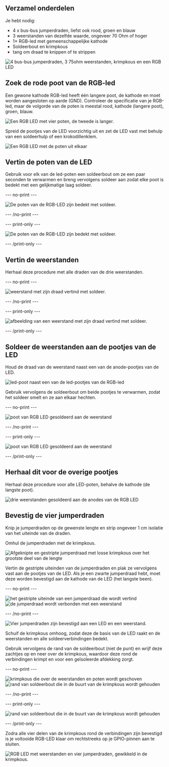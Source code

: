 ## Verzamel onderdelen

Je hebt nodig:
+ 4 x bus-bus jumperdraden, liefst ook rood, groen en blauw
+ 3 weerstanden van dezelfde waarde, ongeveer 70 Ohm of hoger
+ 1× RGB-led met gemeenschappelijke kathode
+ Soldeerbout en krimpkous
+ tang om draad te knippen of te strippen

![4 bus-bus jumperdraden, 3 75ohm weerstanden, krimpkous en een RGB LED](images/kit.jpg)
## Zoek de rode poot van de RGB-led

Een gewone kathode RGB-led heeft één langere poot, de kathode en moet worden aangesloten op aarde (GND). Controleer de specificatie van je RGB-led, maar de volgorde van de poten is meestal rood, kathode (langere poot), groen, blauw.

![Een RGB LED met vier poten, de tweede is langer.](images/rgb-led-legs.png)

Spreid de pootjes van de LED voorzichtig uit en zet de LED vast met behulp van een soldeerhulp of een krokodillenklem.

![Een RGB LED met de poten uit elkaar](images/spread-legs.jpg)
## Vertin de poten van de LED

Gebruik voor elk van de led-poten een soldeerbout om ze een paar seconden te verwarmen en breng vervolgens soldeer aan zodat elke poot is bedekt met een gelijkmatige laag soldeer.

--- no-print ---

![De poten van de RGB-LED zijn bedekt met soldeer.](images/tin_rgb.gif)


--- /no-print ---

--- print-only ---

![De poten van de RGB-LED zijn bedekt met soldeer.](images/tinned-legs.jpg)

--- /print-only ---

## Vertin de weerstanden

Herhaal deze procedure met alle draden van de drie weerstanden.

--- no-print ---

![weerstand met zijn draad vertind met soldeer.](images/tin_resistor.gif)

--- /no-print ---

--- print-only ---

![afbeelding van een weerstand met zijn draad vertind met soldeer.](images/tinned-resistor.png)

--- /print-only ---
## Soldeer de weerstanden aan de pootjes van de LED

Houd de draad van de weerstand naast een van de anode-pootjes van de LED.

![led-poot naast een van de led-pootjes van de RGB-led](images/adjacent-legs.jpg)

Gebruik vervolgens de soldeerbout om beide pootjes te verwarmen, zodat het soldeer smelt en ze aan elkaar hechten.

--- no-print ---

![poot van RGB LED gesoldeerd aan de weerstand](images/bond_resistor.gif)

--- /no-print ---

--- print-only ---

![poot van RGB LED gesoldeerd aan de weerstand](images/bonded-legs.jpg)

--- /print-only ---

## Herhaal dit voor de overige pootjes

Herhaal deze procedure voor alle LED-poten, behalve de kathode (de langste poot).

![drie weerstanden gesoldeerd aan de anodes van de RGB LED](images/led-three-resistors.jpg)

## Bevestig de vier jumperdraden

Knip je jumperdraden op de gewenste lengte en strip ongeveer 1 cm isolatie van het uiteinde van de draden.

Omhul de jumperdraden met de krimpkous.

![Afgeknipte en gestripte jumperdraad met losse krimpkous over het grootste deel van de lengte](images/jumper-lead.jpg)


Vertin de gestripte uiteinden van de jumperdraden en plak ze vervolgens vast aan de pootjes van de LED. Als je een zwarte jumperdraad hebt, moet deze worden bevestigd aan de kathode van de LED (het langste been).

--- no-print ---

![het gestripte uiteinde van een jumperdraad die wordt vertind](images/tin_jumper.gif) ![de jumperdraad wordt verbonden met een weerstand](images/bond_jumpers.gif)

--- /no-print ---

![Vier jumperdraden zijn bevestigd aan een LED en een weerstand.](images/soldered-jumper-leads.jpg)

Schuif de krimpkous omhoog, zodat deze de basis van de LED raakt en de weerstanden en alle soldeerverbindingen bedekt.

Gebruik vervolgens de rand van de soldeerbout (niet de punt) en wrijf deze zachtjes op en neer over de krimpkous, waardoor deze rond de verbindingen krimpt en voor een geïsoleerde afdekking zorgt.

--- no-print ---

![krimpkous die over de weerstanden en poten wordt geschoven](images/position_heat_shrink.gif) ![rand van soldeerbout die in de buurt van de krimpkous wordt gehouden](images/shrink_heat_shrink.gif)

--- /no-print ---

--- print-only ---

![rand van soldeerbout die in de buurt van de krimpkous wordt gehouden](images/shrinking-heat-shrink.jpg)

--- /print-only ---

Zodra alle vier delen van de krimpkous rond de verbindingen zijn bevestigd is je voltooide RGB-LED klaar om rechtstreeks op je GPIO-pinnen aan te sluiten.

![RGB LED met weerstanden en vier jumperdraden, gewikkeld in de krimpkous.](images/rgb-led-finished.jpg)

